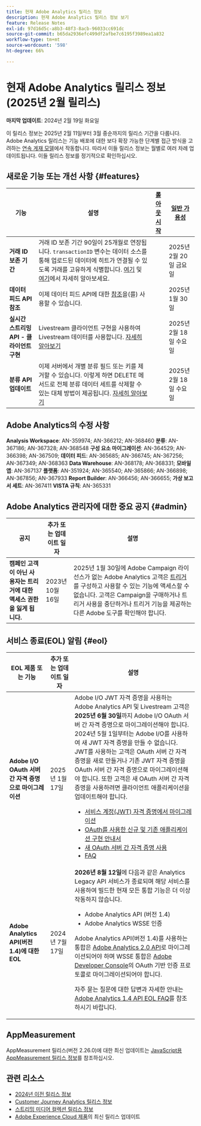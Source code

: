 ```yaml
---
title: 현재 Adobe Analytics 릴리스 정보
description: 현재 Adobe Analytics 릴리스 정보 보기
feature: Release Notes
exl-id: 97d16d5c-a8b3-48f3-8acb-96033cc691dc
source-git-commit: b65da2936efc499df2afbe7c6195f3989ea1a832
workflow-type: tm+mt
source-wordcount: '598'
ht-degree: 66%

---
```


# 현재 Adobe Analytics 릴리스 정보 (2025년 2월 릴리스)

**마지막 업데이트**: 2024년 2월 19일 화요일

이 릴리스 정보는 2025년 2월 11일부터 3월 중순까지의 릴리스 기간을 다룹니다. Adobe Analytics 릴리스는 기능 배포에 대한 보다 확장 가능한 단계별 접근 방식을 고려하는 [연속 게재 모델](releases.md)에서 작동합니다. 따라서 이들 릴리스 정보는 월별로 여러 차례 업데이트됩니다. 이들 릴리스 정보를 정기적으로 확인하십시오.

## 새로운 기능 또는 개선 사항 {#features}

| 기능 | 설명 | [롤아웃 시작](releases.md) | [일반 가용성](releases.md) |
| ----------- | ---------- | ------- | ---- |
| **거래 ID 보존 기간** | 거래 ID 보존 기간 90일이 25개월로 연장됩니다. `transactionID` 변수는 데이터 소스를 통해 업로드된 데이터에 히트가 연결될 수 있도록 거래를 고유하게 식별합니다. [여기](https://experienceleague.adobe.com/en/docs/analytics/implementation/vars/page-vars/transactionid) 및 [여기](https://experienceleague.adobe.com/en/docs/analytics/import/data-sources/transactionid)에서 자세히 알아보세요. |  | 2025년 2월 20일 금요일 |
| **데이터 피드 API 참조** | 이제 데이터 피드 API에 대한 [참조](https://adobedocs.github.io/analytics-2.0-apis/?urls.primaryName=Data%20Feeds%20APIs)을(를) 사용할 수 있습니다. |  | 2025년 1월 30일 |
| **실시간 스트리밍 API - 클라이언트 구현** | Livestream 클라이언트 구현을 사용하여 Livestream 데이터를 사용합니다. [자세히 알아보기](https://developer.adobe.com/analytics-apis/docs/2.0/guides/endpoints/livestream/clientcode/) |  | 2025년 2월 18일 수요일 |
| **분류 API 업데이트** | 이제 서버에서 개별 분류 필드 또는 키를 제거할 수 있습니다. 이렇게 하면 DELETE 메서드로 전체 분류 데이터 세트를 삭제할 수 있는 대체 방법이 제공됩니다. [자세히 알아보기](https://developer.adobe.com/analytics-apis/docs/2.0/guides/endpoints/classifications/remove-values/) |  | 2025년 2월 18일 수요일 |


## Adobe Analytics의 수정 사항

**Analysis Workspace**: AN-359974; AN-366212; AN-368460
**분류**: AN-367186; AN-367328; AN-368548
**구성 요소 마이그레이션**: AN-364529; AN-366398; AN-367509;
**데이터 피드**: AN-365685; AN-366745; AN-367256; AN-367349; AN-368363
**Data Warehouse**: AN-368178; AN-368331;
**모바일 앱**: AN-367137
**플랫폼**: AN-351924; AN-365540; AN-365866; AN-366898; AN-367856; AN-367933
**Report Builder**: AN-366456; AN-366655;
**가상 보고서 세트**: AN-367411
**VISTA 규칙**: AN-365331

## Adobe Analytics 관리자에 대한 중요 공지 {#admin}

| 공지 | 추가 또는 업데이트 일자 | 설명 |
| ----------- | ---------- | ---------- |
| **캠페인 고객이 아닌 사용자는 트리거에 대한 액세스 권한을 잃게 됩니다.** | 2023년 10월 16일 | 2025년 1월 30일에 Adobe Campaign 라이선스가 없는 Adobe Analytics 고객은 [트리거](https://experienceleague.adobe.com/ko/docs/core-services/interface/services/triggers)를 구성하고 사용할 수 있는 기능에 액세스할 수 없습니다. 고객은 Campaign을 구매하거나 트리거 사용을 중단하거나 트리거 기능을 제공하는 다른 Adobe 도구를 확인해야 합니다. |

## 서비스 종료(EOL) 알림 {#eol}

| EOL 제품 또는 기능 | 추가 또는 업데이트 일자 | 설명 |
| --- | --- | --- |
| **Adobe I/O OAuth 서버 간 자격 증명으로 마이그레이션** | 2025년 1월 17일 | Adobe I/O JWT 자격 증명을 사용하는 Adobe Analytics API 및 Livestream 고객은 **2025년 6월 30일**&#x200B;까지 Adobe I/O OAuth 서버 간 자격 증명으로 마이그레이션해야 합니다. 2024년 5월 1일부터는 Adobe I/O를 사용하여 새 JWT 자격 증명을 만들 수 없습니다. JWT를 사용하는 고객은 OAuth 서버 간 자격 증명을 새로 만들거나 기존 JWT 자격 증명을 OAuth 서버 간 자격 증명으로 마이그레이션해야 합니다. 또한 고객은 새 OAuth 서버 간 자격 증명을 사용하려면 클라이언트 애플리케이션을 업데이트해야 합니다. <ul><li>[서비스 계정(JWT) 자격 증명에서 마이그레이션](https://developer.adobe.com/developer-console/docs/guides/authentication/ServerToServerAuthentication/migration/)</li><li>[OAuth를 사용한 신규 및 기존 애플리케이션 구현 안내서](https://developer.adobe.com/developer-console/docs/guides/authentication/ServerToServerAuthentication/implementation/)<li>[새 OAuth 서버 간 자격 증명 사용](https://developer.adobe.com/developer-console/docs/guides/authentication/ServerToServerAuthentication/implementation/)</li><li>[FAQ](https://developer.adobe.com/developer-console/docs/guides/authentication/ServerToServerAuthentication/faqs/)</li></ul> |
| **Adobe Analytics API(버전 1.4)에 대한 EOL** | 2024년 7월 17일 | **2026년 8월 12일**&#x200B;에 다음과 같은 Analytics Legacy API 서비스가 종료되며 해당 서비스를 사용하여 빌드한 현재 모든 통합 기능은 더 이상 작동하지 않습니다.<ul><li>Adobe Analytics API (버전 1.4)</li><li>Adobe Analytics WSSE 인증</li></ul><p>Adobe Analytics API(버전 1.4)를 사용하는 통합은 [Adobe Analytics 2.0 API](https://developer.adobe.com/analytics-apis/docs/2.0/)로 마이그레이션되어야 하며 WSSE 통합은 [Adobe Developer Console](https://developer.adobe.com/console)의 OAuth 기반 인증 프로토콜로 마이그레이션되어야 합니다.</p><p>자주 묻는 질문에 대한 답변과 자세한 안내는 [Adobe Analytics 1.4 API EOL FAQ](/help/admin/c-admin-api/c-admin-14-api-eol.md)를 참조하시기 바랍니다.</p> |


## AppMeasurement

AppMeasurement 릴리스(버전 2.26.0)에 대한 최신 업데이트는 [JavaScript용 AppMeasurement 릴리스 정보](https://experienceleague.adobe.com/docs/analytics/implementation/appmeasurement-updates.html)를 참조하십시오.


## 관련 리소스

* [2024년 이전 릴리스 정보](/help/release-notes/2024.md)
* [Customer Journey Analytics 릴리스 정보](https://experienceleague.adobe.com/docs/analytics-platform/using/releases/latest.html)
* [스트리밍 미디어 컬렉션 릴리스 정보](https://experienceleague.adobe.com/docs/media-analytics/using/additional-resources/release-notes.html)
* [Adobe Experience Cloud 제품](https://business.adobe.com/products/adobe-experience-cloud-products.html)의 최신 릴리스 업데이트
